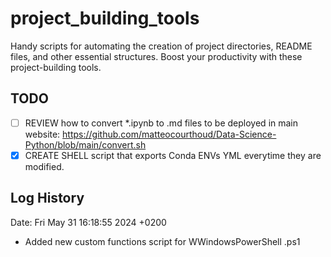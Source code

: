 # project_building_tools
Handy scripts for automating the creation of project directories, README files, and other essential structures. Boost your productivity with these project-building tools.

## TODO
- [ ] REVIEW how to convert *.ipynb to .md files to be deployed in main website: https://github.com/matteocourthoud/Data-Science-Python/blob/main/convert.sh
- [X] CREATE SHELL script that exports Conda ENVs YML everytime they are modified.

## Log History
Date:   Fri May 31 16:18:55 2024 +0200
- Added new custom functions script for WWindowsPowerShell .ps1
